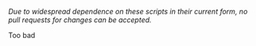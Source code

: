 *Due to widespread dependence on these scripts in their current form,
no pull requests for changes can be accepted.*


Too bad